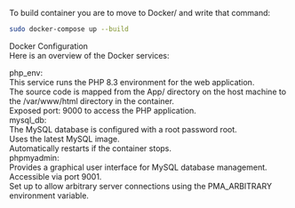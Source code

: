 To build container you are to move to Docker/ and write that command: <br>
```bash
sudo docker-compose up --build

```
Docker Configuration
<br>
Here is an overview of the Docker services:<br>


php_env:<br>
This service runs the PHP 8.3 environment for the web application.<br>
The source code is mapped from the App/ directory on the host machine to the /var/www/html directory in the container.<br>
Exposed port: 9000 to access the PHP application.<br>
mysql_db:<br>
The MySQL database is configured with a root password root.<br>
Uses the latest MySQL image.<br>
Automatically restarts if the container stops.<br>
phpmyadmin:<br>
Provides a graphical user interface for MySQL database management.<br>
Accessible via port 9001.<br>
Set up to allow arbitrary server connections using the PMA_ARBITRARY environment variable.<br>
